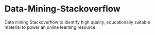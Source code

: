 # Data-Mining-Stackoverflow
Data mining Stackoverflow to identify high quality, educationally suitable material to power an online learning resource.
